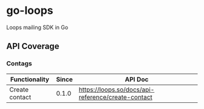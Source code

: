 # go-loops

Loops mailing SDK in Go

## API Coverage

### Contags

| Functionality  | Since | API Doc                                            |
| -------------- | ----- | -------------------------------------------------- |
| Create contact | 0.1.0 | https://loops.so/docs/api-reference/create-contact |
